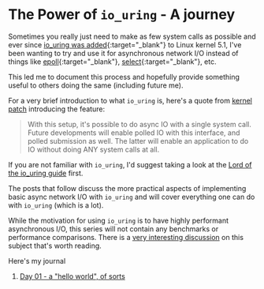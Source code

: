 #  The Power of `io_uring` - A journey

Sometimes you really just need to make as few system calls as possible and ever since [io_uring was added](https://en.wikipedia.org/wiki/Io_uring){:target="_blank"} to Linux kernel 5.1, I've been wanting to try and use it for asynchronous network I/O instead of things like [epoll](https://man7.org/linux/man-pages/man7/epoll.7.html){:target="_blank"}, [select](https://man7.org/linux/man-pages/man2/select.2.html){:target="_blank"}, etc.

This led me to document this process and hopefully provide something useful to others doing the same (including future me).

For a very brief introduction to what `io_uring` is, here's a quote from [kernel patch](https://git.kernel.dk/cgit/linux-block/commit/?h=for-next&id=2b188cc1bb857a9d4701ae59aa7768b5124e262e) introducing the feature:

> With this setup, it's possible to do async IO with a single system call. Future developments will enable polled IO with this interface, and polled submission as well. The latter will enable an application to do IO without doing ANY system calls at all.

If you are not familiar with `io_uring`, I'd suggest taking a look at the [Lord of the io_uring guide](https://unixism.net/loti/index.html) first.

The posts that follow discuss the more practical aspects of implementing basic async network I/O with `io_uring` and will cover everything one can do with `io_uring` (which is a lot).

While the motivation for using `io_uring` is to have highly performant asynchronous I/O, this series will not contain any benchmarks or performance comparisons. There is a [very interesting discussion](https://github.com/axboe/liburing/issues/189) on this subject that's worth reading.

Here's my journal
1. [Day 01 - a "hello world", of sorts](io_uring_journal_day01.md)
